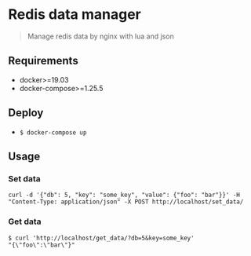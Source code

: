 # Redis data manager

> Manage redis data by nginx with lua and json


## Requirements
- docker>=19.03
- docker-compose>=1.25.5


## Deploy
- `$ docker-compose up`


## Usage

### Set data
```shell
curl -d '{"db": 5, "key": "some_key", "value": {"foo": "bar"}}' -H "Content-Type: application/json" -X POST http://localhost/set_data/
```

### Get data
```shell
$ curl 'http://localhost/get_data/?db=5&key=some_key'
"{\"foo\":\"bar\"}"
```
